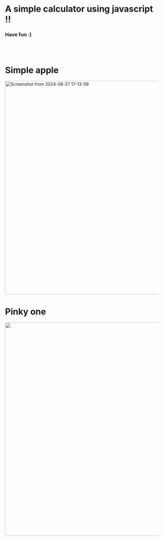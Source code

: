 <h1>A simple calculator using javascript !!</h1>
<h3>Have fun :)</h3>
<br><br>
<h1>Simple apple</h1>
<img width="700" alt="Screenshot from 2024-08-27 17-13-59" src="https://github.com/user-attachments/assets/c4ed11ed-231a-42cc-884c-e08e386e6cf1">

<h1>Pinky one</h1>
<img width="700" src="https://github.com/user-attachments/assets/ac5d42f3-cdd7-470e-bbb3-26f25155a685">

